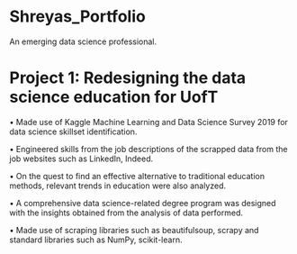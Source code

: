 # Shreyas_Portfolio
An emerging data science professional.




# Project 1: Redesigning the data science education for UofT 
• Made use of Kaggle Machine Learning and Data Science Survey 2019 for data science skillset identification.

• Engineered skills from the job descriptions of the scrapped data from the job websites such as LinkedIn, Indeed. 

• On the quest to find an effective alternative to traditional education methods, relevant trends in education were also analyzed.

• A comprehensive data science-related degree program was designed with the insights obtained from the analysis of data performed.

• Made use of scraping libraries such as beautifulsoup, scrapy and standard libraries such as NumPy, scikit-learn.
